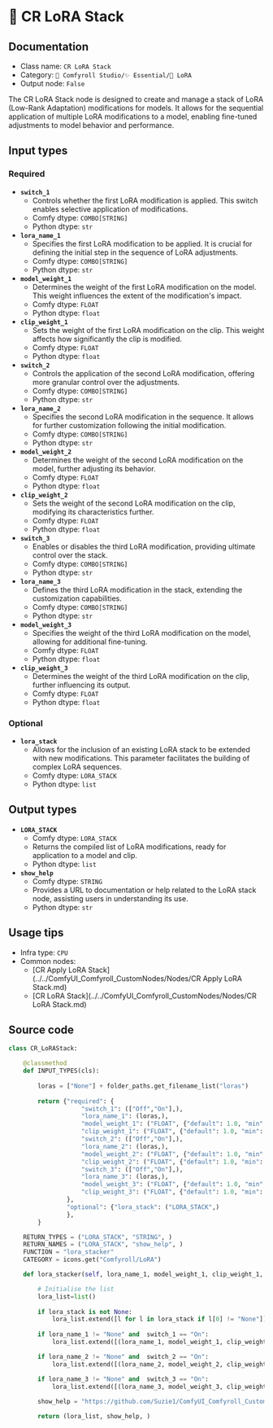 # 💊 CR LoRA Stack
## Documentation
- Class name: `CR LoRA Stack`
- Category: `🧩 Comfyroll Studio/✨ Essential/💊 LoRA`
- Output node: `False`

The CR LoRA Stack node is designed to create and manage a stack of LoRA (Low-Rank Adaptation) modifications for models. It allows for the sequential application of multiple LoRA modifications to a model, enabling fine-tuned adjustments to model behavior and performance.
## Input types
### Required
- **`switch_1`**
    - Controls whether the first LoRA modification is applied. This switch enables selective application of modifications.
    - Comfy dtype: `COMBO[STRING]`
    - Python dtype: `str`
- **`lora_name_1`**
    - Specifies the first LoRA modification to be applied. It is crucial for defining the initial step in the sequence of LoRA adjustments.
    - Comfy dtype: `COMBO[STRING]`
    - Python dtype: `str`
- **`model_weight_1`**
    - Determines the weight of the first LoRA modification on the model. This weight influences the extent of the modification's impact.
    - Comfy dtype: `FLOAT`
    - Python dtype: `float`
- **`clip_weight_1`**
    - Sets the weight of the first LoRA modification on the clip. This weight affects how significantly the clip is modified.
    - Comfy dtype: `FLOAT`
    - Python dtype: `float`
- **`switch_2`**
    - Controls the application of the second LoRA modification, offering more granular control over the adjustments.
    - Comfy dtype: `COMBO[STRING]`
    - Python dtype: `str`
- **`lora_name_2`**
    - Specifies the second LoRA modification in the sequence. It allows for further customization following the initial modification.
    - Comfy dtype: `COMBO[STRING]`
    - Python dtype: `str`
- **`model_weight_2`**
    - Determines the weight of the second LoRA modification on the model, further adjusting its behavior.
    - Comfy dtype: `FLOAT`
    - Python dtype: `float`
- **`clip_weight_2`**
    - Sets the weight of the second LoRA modification on the clip, modifying its characteristics further.
    - Comfy dtype: `FLOAT`
    - Python dtype: `float`
- **`switch_3`**
    - Enables or disables the third LoRA modification, providing ultimate control over the stack.
    - Comfy dtype: `COMBO[STRING]`
    - Python dtype: `str`
- **`lora_name_3`**
    - Defines the third LoRA modification in the stack, extending the customization capabilities.
    - Comfy dtype: `COMBO[STRING]`
    - Python dtype: `str`
- **`model_weight_3`**
    - Specifies the weight of the third LoRA modification on the model, allowing for additional fine-tuning.
    - Comfy dtype: `FLOAT`
    - Python dtype: `float`
- **`clip_weight_3`**
    - Determines the weight of the third LoRA modification on the clip, further influencing its output.
    - Comfy dtype: `FLOAT`
    - Python dtype: `float`
### Optional
- **`lora_stack`**
    - Allows for the inclusion of an existing LoRA stack to be extended with new modifications. This parameter facilitates the building of complex LoRA sequences.
    - Comfy dtype: `LORA_STACK`
    - Python dtype: `list`
## Output types
- **`LORA_STACK`**
    - Comfy dtype: `LORA_STACK`
    - Returns the compiled list of LoRA modifications, ready for application to a model and clip.
    - Python dtype: `list`
- **`show_help`**
    - Comfy dtype: `STRING`
    - Provides a URL to documentation or help related to the LoRA stack node, assisting users in understanding its use.
    - Python dtype: `str`
## Usage tips
- Infra type: `CPU`
- Common nodes:
    - [CR Apply LoRA Stack](../../ComfyUI_Comfyroll_CustomNodes/Nodes/CR Apply LoRA Stack.md)
    - [CR LoRA Stack](../../ComfyUI_Comfyroll_CustomNodes/Nodes/CR LoRA Stack.md)



## Source code
```python
class CR_LoRAStack:

    @classmethod
    def INPUT_TYPES(cls):
    
        loras = ["None"] + folder_paths.get_filename_list("loras")
        
        return {"required": {
                    "switch_1": (["Off","On"],),
                    "lora_name_1": (loras,),
                    "model_weight_1": ("FLOAT", {"default": 1.0, "min": -10.0, "max": 10.0, "step": 0.01}),
                    "clip_weight_1": ("FLOAT", {"default": 1.0, "min": -10.0, "max": 10.0, "step": 0.01}),
                    "switch_2": (["Off","On"],),
                    "lora_name_2": (loras,),
                    "model_weight_2": ("FLOAT", {"default": 1.0, "min": -10.0, "max": 10.0, "step": 0.01}),
                    "clip_weight_2": ("FLOAT", {"default": 1.0, "min": -10.0, "max": 10.0, "step": 0.01}),
                    "switch_3": (["Off","On"],),
                    "lora_name_3": (loras,),
                    "model_weight_3": ("FLOAT", {"default": 1.0, "min": -10.0, "max": 10.0, "step": 0.01}),
                    "clip_weight_3": ("FLOAT", {"default": 1.0, "min": -10.0, "max": 10.0, "step": 0.01}),
                },
                "optional": {"lora_stack": ("LORA_STACK",)
                },
        }

    RETURN_TYPES = ("LORA_STACK", "STRING", )
    RETURN_NAMES = ("LORA_STACK", "show_help", )
    FUNCTION = "lora_stacker"
    CATEGORY = icons.get("Comfyroll/LoRA")

    def lora_stacker(self, lora_name_1, model_weight_1, clip_weight_1, switch_1, lora_name_2, model_weight_2, clip_weight_2, switch_2, lora_name_3, model_weight_3, clip_weight_3, switch_3, lora_stack=None):

        # Initialise the list
        lora_list=list()
        
        if lora_stack is not None:
            lora_list.extend([l for l in lora_stack if l[0] != "None"])
        
        if lora_name_1 != "None" and  switch_1 == "On":
            lora_list.extend([(lora_name_1, model_weight_1, clip_weight_1)]),

        if lora_name_2 != "None" and  switch_2 == "On":
            lora_list.extend([(lora_name_2, model_weight_2, clip_weight_2)]),

        if lora_name_3 != "None" and  switch_3 == "On":
            lora_list.extend([(lora_name_3, model_weight_3, clip_weight_3)]),
           
        show_help = "https://github.com/Suzie1/ComfyUI_Comfyroll_CustomNodes/wiki/LoRA-Nodes#cr-lora-stack"           

        return (lora_list, show_help, )

```
